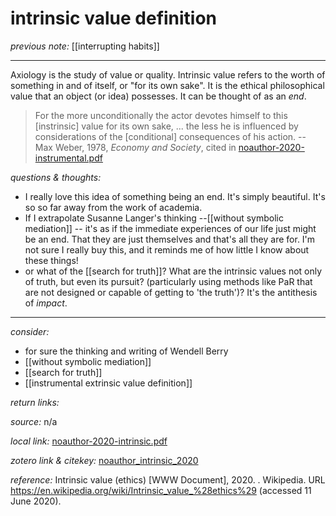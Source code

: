# intrinsic value definition

_previous note:_  [[interrupting habits]]

---

Axiology is the study of value or quality. Intrinsic value refers to the worth of something in and of itself, or "for its own sake".  It is the ethical philosophical value that an object (or idea) possesses. It can be thought of as an _end_.

>For the more unconditionally the actor devotes himself to this [instrinsic] value for its own sake, ... the less he is influenced by considerations of the [conditional] consequences of his action. -- Max Weber, 1978, _Economy and Society_, cited in [noauthor-2020-instrumental.pdf](hook://file/l75yeuWVe?p=RHJvcGJveC9iaWJsaW9ncmFwaHkgcGRmcw==&n=noauthor-2020-instrumental.pdf)

_questions & thoughts:_

- I really love this idea of something being an end. It's simply beautiful. It's so so far away from the work of academia. 
- If I extrapolate Susanne Langer's thinking --[[without symbolic mediation]] -- it's as if the immediate experiences of our life just might be an end. That they are just themselves and that's all they are for. I'm not sure I really buy this, and it reminds me of how little I know about these things!
- or what of the [[search for truth]]? What are the intrinsic values not only of truth, but even its pursuit? (particularly using methods like PaR that are not designed or capable of getting to 'the truth')? It's the antithesis of _impact_.

--- 

_consider:_ 

- for sure the thinking and writing of Wendell Berry  
- [[without symbolic mediation]]
- [[search for truth]]
- [[instrumental extrinsic value definition]]


_return links:_

_source:_ n/a     

_local link:_ [noauthor-2020-intrinsic.pdf](hook://file/l5PCwy289?p=c2tlbGxpcy9Eb3dubG9hZHM=&n=noauthor-2020-intrinsic.pdf)  

_zotero link & citekey:_ [noauthor_intrinsic_2020](zotero://select/items/1_SFG2Y6BD) 

_reference:_ Intrinsic value (ethics) [WWW Document], 2020. . Wikipedia. URL <https://en.wikipedia.org/wiki/Intrinsic_value_%28ethics%29> (accessed 11 June 2020).


